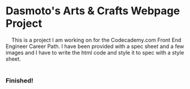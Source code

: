 # Dasmoto's Arts &amp; Crafts Webpage Project

&nbsp;&nbsp;&nbsp;&nbsp;This is a project I am working on for the Codecademy.com Front End Engineer Career Path. I have been provided with a spec sheet
and a few images and I have to write the html code and style it to spec with a style sheet.
<br/>
<br/>
### Finished!